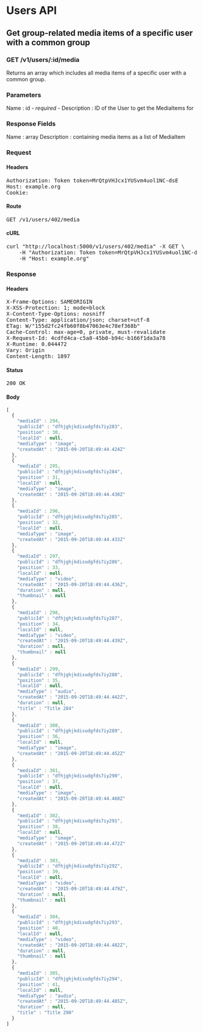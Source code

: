 # Users API

## Get group-related media items of a specific user with a common group

### GET /v1/users/:id/media

Returns an array which includes all media items of a specific user with a common group.

### Parameters

Name : id *- required -*
Description : ID of the User to get the MediaItems for


### Response Fields

Name : array
Description : containing media items as a list of MediaItem

### Request

#### Headers

<pre>Authorization: Token token=MrQtpVHJcx1YUSvm4uol1NC-dsE
Host: example.org
Cookie: </pre>

#### Route

<pre>GET /v1/users/402/media</pre>

#### cURL

<pre class="request">curl &quot;http://localhost:5000/v1/users/402/media&quot; -X GET \
	-H &quot;Authorization: Token token=MrQtpVHJcx1YUSvm4uol1NC-dsE&quot; \
	-H &quot;Host: example.org&quot;</pre>

### Response

#### Headers

<pre>X-Frame-Options: SAMEORIGIN
X-XSS-Protection: 1; mode=block
X-Content-Type-Options: nosniff
Content-Type: application/json; charset=utf-8
ETag: W/&quot;155d2fc24fb60f8b47063e4c78ef368b&quot;
Cache-Control: max-age=0, private, must-revalidate
X-Request-Id: 4cdfd4ca-c5a8-45b0-b94c-b166f1da3a78
X-Runtime: 0.044472
Vary: Origin
Content-Length: 1897</pre>

#### Status

<pre>200 OK</pre>

#### Body

```javascript
[
  {
    "mediaId" : 294,
    "publicId" : "dfhjghjkdisudgfds7iy283",
    "position" : 30,
    "localId" : null,
    "mediaType" : "image",
    "createdAt" : "2015-09-20T18:49:44.424Z"
  },
  {
    "mediaId" : 295,
    "publicId" : "dfhjghjkdisudgfds7iy284",
    "position" : 31,
    "localId" : null,
    "mediaType" : "image",
    "createdAt" : "2015-09-20T18:49:44.430Z"
  },
  {
    "mediaId" : 296,
    "publicId" : "dfhjghjkdisudgfds7iy285",
    "position" : 32,
    "localId" : null,
    "mediaType" : "image",
    "createdAt" : "2015-09-20T18:49:44.433Z"
  },
  {
    "mediaId" : 297,
    "publicId" : "dfhjghjkdisudgfds7iy286",
    "position" : 33,
    "localId" : null,
    "mediaType" : "video",
    "createdAt" : "2015-09-20T18:49:44.436Z",
    "duration" : null,
    "thumbnail" : null
  },
  {
    "mediaId" : 298,
    "publicId" : "dfhjghjkdisudgfds7iy287",
    "position" : 34,
    "localId" : null,
    "mediaType" : "video",
    "createdAt" : "2015-09-20T18:49:44.439Z",
    "duration" : null,
    "thumbnail" : null
  },
  {
    "mediaId" : 299,
    "publicId" : "dfhjghjkdisudgfds7iy288",
    "position" : 35,
    "localId" : null,
    "mediaType" : "audio",
    "createdAt" : "2015-09-20T18:49:44.442Z",
    "duration" : null,
    "title" : "Title 284"
  },
  {
    "mediaId" : 300,
    "publicId" : "dfhjghjkdisudgfds7iy289",
    "position" : 36,
    "localId" : null,
    "mediaType" : "image",
    "createdAt" : "2015-09-20T18:49:44.452Z"
  },
  {
    "mediaId" : 301,
    "publicId" : "dfhjghjkdisudgfds7iy290",
    "position" : 37,
    "localId" : null,
    "mediaType" : "image",
    "createdAt" : "2015-09-20T18:49:44.468Z"
  },
  {
    "mediaId" : 302,
    "publicId" : "dfhjghjkdisudgfds7iy291",
    "position" : 38,
    "localId" : null,
    "mediaType" : "image",
    "createdAt" : "2015-09-20T18:49:44.472Z"
  },
  {
    "mediaId" : 303,
    "publicId" : "dfhjghjkdisudgfds7iy292",
    "position" : 39,
    "localId" : null,
    "mediaType" : "video",
    "createdAt" : "2015-09-20T18:49:44.479Z",
    "duration" : null,
    "thumbnail" : null
  },
  {
    "mediaId" : 304,
    "publicId" : "dfhjghjkdisudgfds7iy293",
    "position" : 40,
    "localId" : null,
    "mediaType" : "video",
    "createdAt" : "2015-09-20T18:49:44.482Z",
    "duration" : null,
    "thumbnail" : null
  },
  {
    "mediaId" : 305,
    "publicId" : "dfhjghjkdisudgfds7iy294",
    "position" : 41,
    "localId" : null,
    "mediaType" : "audio",
    "createdAt" : "2015-09-20T18:49:44.485Z",
    "duration" : null,
    "title" : "Title 290"
  }
]
```
